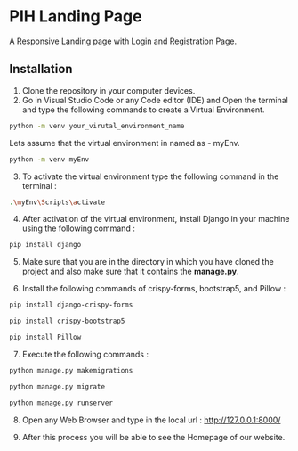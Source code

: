 # PIH Landing Page

A Responsive Landing page with Login and Registration Page.

## Installation

1. Clone the repository in your computer devices.
2. Go in Visual Studio Code or any Code editor (IDE) and Open the terminal and type the following commands to create a Virtual Environment.

```bash
python -m venv your_virutal_environment_name
```
Lets assume that the virtual environment in named as - myEnv.
```bash
python -m venv myEnv
```

3. To activate the virtual environment type the following command in the terminal :
```bash
.\myEnv\Scripts\activate
```

4. After activation of the virtual environment, install Django in your machine using the following command :
```bash
pip install django
```
5. Make sure that you are in the directory in which you have cloned the project and also make sure that it contains the <b>manage.py</b>.

6. Install the following commands of crispy-forms, bootstrap5, and Pillow :
```bash
pip install django-crispy-forms
```
```bash
pip install crispy-bootstrap5
```
```bash
pip install Pillow
```
7. Execute the following commands :
```bash
python manage.py makemigrations
```

```bash
python manage.py migrate
```

```bash
python manage.py runserver
```

8. Open any Web Browser and type in the local url : http://127.0.0.1:8000/

9. After this process you will be able to see the Homepage of our website.

 


